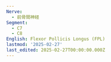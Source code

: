 ```yaml
---
Nerve:
  - 前骨間神経
Segment:
  - C7
  - C8
English: Flexor Pollicis Longus (FPL)
lastmod: '2025-02-27'
last_edited: 2025-02-27T00:00:00.000Z
---
```



